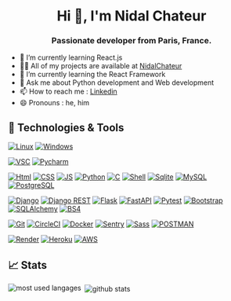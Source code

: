 <h1 align="center">Hi 👋, I'm Nidal Chateur</h1>
<h3 align="center">Passionate developer from Paris, France.</h3>



- 🔭 I’m currently learning React.js
- 👨‍💻 All of my projects are available at [NidalChateur](https://github.com/NidalChateur?tab=repositories)
- 🌱 I’m currently learning the React Framework
- 💬 Ask me about Python development and Web development
- 📫 How to reach me : <a href="https://www.linkedin.com/in/nidal-chateur-a9aa8a1b5/">Linkedin</a>
- 😄 Pronouns : he, him



## 🔧 Technologies & Tools

[![Linux](https://img.shields.io/badge/OS-Linux-informational?style=flat&logo=Linux&logoColor=white&color=blue)](https://www.linux.org/)
[![Windows](https://img.shields.io/badge/OS-Windows-informational?style=flat&logo=Windows&logoColor=white&color=blue)](https://www.microsoft.com/fr-fr/windows)

[![VSC](https://img.shields.io/badge/Editor-Visual_Studio_Code-informational?style=flat&logo=visual-studio-code&logoColor=white)](https://code.visualstudio.com/)
[![Pycharm](https://img.shields.io/badge/Editor-Pycharm-informational?style=flat&logo=Pycharm&logoColor=white)](https://www.jetbrains.com/fr-fr/pycharm/)

[![Html](https://img.shields.io/badge/Code-Html5-informational?style=flat&logo=Html5&logoColor=white)](https://developer.mozilla.org/fr/docs/Web/HTML)
[![CSS](https://img.shields.io/badge/Code-CSS3-informational?style=flat&logo=css3&logoColor=white)](https://developer.mozilla.org/fr/docs/Web/CSS)
[![JS](https://img.shields.io/badge/Code-JavaScript-informational?style=flat&logo=JavaScript&logoColor=white)](https://developer.mozilla.org/fr/docs/Web/JavaScript)
[![Python](https://img.shields.io/badge/Code-Python-informational?style=flat&logo=python&logoColor=white)](https://www.python.org/)
[![C](https://img.shields.io/badge/Code-C-informational?style=flat&logo=c&logoColor=white)](https://fr.wikipedia.org/wiki/C_(langage))
[![Shell](https://img.shields.io/badge/Code-Shell-informational?style=flat&logo=gnubash&logoColor=white)](https://fr.wikipedia.org/wiki/Shell_Unix)
[![Sqlite](https://img.shields.io/badge/Code-SQLite-informational?style=flat&logo=sqlite&logoColor=white)](https://www.sqlite.org/index.html)
[![MySQL](https://img.shields.io/badge/Code-MySQL-informational?style=flat&logo=MySQL&logoColor=white)](https://www.mysql.com/fr/)
[![PostgreSQL](https://img.shields.io/badge/Code-PostgreSQL-informational?style=flat&logo=PostgreSQL&logoColor=white)](https://www.postgresql.org/)

[![Django](https://img.shields.io/badge/Framework-django-informational?style=flat&logo=django&logoColor=white)](https://www.djangoproject.com/)
[![Django REST](https://img.shields.io/badge/Framework-djangoRest-informational?style=flat&logo=django&logoColor=white)](https://www.django-rest-framework.org/)
[![Flask](https://img.shields.io/badge/Framework-flask-informational?style=flat&logo=flask&logoColor=white)](https://flask.palletsprojects.com/en/3.0.x/)
[![FastAPI](https://img.shields.io/badge/Framework-FastAPI-informational?style=flat&logo=fastapi&logoColor=white)](https://fastapi.tiangolo.com/)
[![Pytest](https://img.shields.io/badge/Framework-pytest-informational?style=flat&logo=pytest&logoColor=white)](https://docs.pytest.org/en/8.0.x/)
[![Bootstrap](https://img.shields.io/badge/Framework-Bootstrap-informational?style=flat&logo=Bootstrap&logoColor=white)](https://getbootstrap.com/)
[![SQLAlchemy](https://img.shields.io/badge/Library-SQLAlchemy-informational?style=flat&logo=sqlalchemy&logoColor=white)](https://www.sqlalchemy.org/)
[![BS4](https://img.shields.io/badge/Library-BeautifulSoup-informational?style=flat)](https://www.crummy.com/software/BeautifulSoup/)

[![Git](https://img.shields.io/badge/Tool-git-informational?style=flat&logo=git&logoColor=white)](https://github.com/)
[![CircleCI](https://img.shields.io/badge/Tool-CircleCI-informational?style=flat&logo=CircleCI&logoColor=white)](https://circleci.com/)
[![Docker](https://img.shields.io/badge/Tool-Docker-informational?style=flat&logo=Docker&logoColor=white)](https://hub.docker.com/)
[![Sentry](https://img.shields.io/badge/Tool-Sentry-informational?style=flat&logo=Sentry&logoColor=white)](https://sentry.io/)
[![Sass](https://img.shields.io/badge/Tool-Sass-informational?style=flat&logo=Sass&logoColor=white)](https://sass-lang.com/)
[![POSTMAN](https://img.shields.io/badge/Tool-Postman-informational?style=flat&logo=POSTMAN&logoColor=white)](https://www.postman.com/)

[![Render](https://img.shields.io/badge/Cloud-Render-informational?style=flat&logo=Render&logoColor=white)](https://render.com/)
[![Heroku](https://img.shields.io/badge/Cloud-Heroku-informational?style=flat&logo=Heroku&logoColor=white)](https://www.heroku.com/)
[![AWS](https://img.shields.io/badge/Cloud-AWS-informational?style=flat&logo=amazonaws&logoColor=white)](https://aws.amazon.com/fr/)

## 📈 Stats

<!-- most used langages -->
<p><img align="left" src="https://github-readme-stats.vercel.app/api/top-langs?username=NidalChateur&show_icons=true&locale=en&layout=compact" alt="most used langages" /></p>


<!-- github stats -->
<p>&nbsp;<img align="center" src="https://github-readme-stats.vercel.app/api?username=NidalChateur&show_icons=true&locale=en" alt="github stats" /></p>
